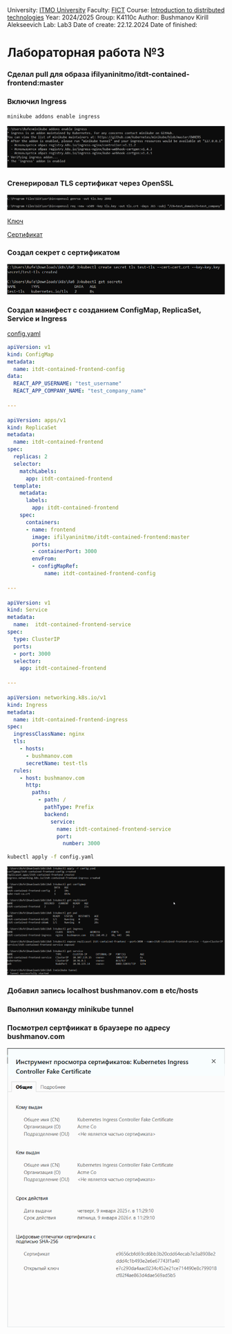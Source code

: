 University: [ITMO University](https://itmo.ru/ru/)
Faculty: [FICT](https://fict.itmo.ru)
Course: [Introduction to distributed technologies](https://github.com/itmo-ict-faculty/introduction-to-distributed-technologies)
Year: 2024/2025
Group: K4110c
Author: Bushmanov Kirill Alekseevich
Lab: Lab3
Date of create: 22.12.2024
Date of finished: 

# Лабораторная работа №3

### Сделал pull для образа ifilyaninitmo/itdt-contained-frontend:master

### Включил Ingress
```bash
minikube addons enable ingress
```

![Включение Ingress](https://github.com/rufe69/2024_2025-introduction_to_distributed_technologies-k4110--bushmanov_k_a/blob/main/lab3/Screenshots/1.png "")

### Сгенерировал TLS сертификат через OpenSSL 
![Генерация сертификата](https://github.com/rufe69/2024_2025-introduction_to_distributed_technologies-k4110--bushmanov_k_a/blob/main/lab3/Screenshots/2.png "")

[Ключ](https://github.com/rufe69/2024_2025-introduction_to_distributed_technologies-k4110--bushmanov_k_a/blob/main/lab3/key.key)

[Сертификат](https://github.com/rufe69/2024_2025-introduction_to_distributed_technologies-k4110--bushmanov_k_a/blob/main/lab3/cert.crt)

### Создал секрет с сертификатом
![Создание секретов](https://github.com/rufe69/2024_2025-introduction_to_distributed_technologies-k4110--bushmanov_k_a/blob/main/lab3/Screenshots/3.png "")

### Создал манифест с созданием ConfigMap, ReplicaSet, Service и Ingress
[config.yaml](https://github.com/rufe69/2024_2025-introduction_to_distributed_technologies-k4110--bushmanov_k_a/blob/main/lab3/config.yaml)
```yaml
apiVersion: v1
kind: ConfigMap
metadata:
  name: itdt-contained-frontend-config
data:
  REACT_APP_USERNAME: "test_username"
  REACT_APP_COMPANY_NAME: "test_company_name"

---

apiVersion: apps/v1
kind: ReplicaSet
metadata:
  name: itdt-contained-frontend
spec:
  replicas: 2
  selector:
    matchLabels:
      app: itdt-contained-frontend
  template:
    metadata:
      labels:
        app: itdt-contained-frontend
    spec:
      containers:
      - name: frontend
        image: ifilyaninitmo/itdt-contained-frontend:master
        ports:
        - containerPort: 3000
        envFrom:
        - configMapRef:
            name: itdt-contained-frontend-config

---

apiVersion: v1
kind: Service
metadata:
  name:  itdt-contained-frontend-service
spec:
  type: ClusterIP
  ports:
  - port: 3000
  selector:
    app: itdt-contained-frontend

---

apiVersion: networking.k8s.io/v1
kind: Ingress
metadata:
  name: itdt-contained-frontend-ingress
spec:
  ingressClassName: nginx
  tls:
    - hosts: 
      - bushmanov.com
      secretName: test-tls
  rules:
    - host: bushmanov.com
      http:
        paths:
          - path: /
            pathType: Prefix
            backend:
              service: 
                name: itdt-contained-frontend-service
                port:
                  number: 3000
```

```bash
kubectl apply -f config.yaml
```

![apply config](https://github.com/rufe69/2024_2025-introduction_to_distributed_technologies-k4110--bushmanov_k_a/blob/main/lab3/Screenshots/4.png "")

### Добавил запись localhost bushmanov.com в etc/hosts

### Выполнил команду minikube tunnel

### Посмотрел сертфиикат в браузере по адресу bushmanov.com

![Сертификат](https://github.com/rufe69/2024_2025-introduction_to_distributed_technologies-k4110--bushmanov_k_a/blob/main/lab3/Screenshots/5.png "")


